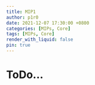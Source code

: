 ```yaml
---
title: MIP1
author: p1r0
date: 2021-12-07 17:30:00 +0800
categories: [MIPs, Core]
tags: [MIPs, Core]
render_with_liquid: false
pin: true
---
```


# ToDo...
